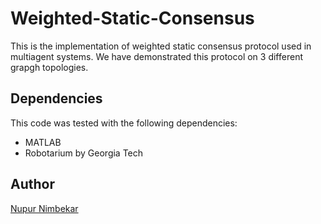 # Weighted-Static-Consensus

This is the implementation of weighted static consensus protocol used in multiagent systems. We have demonstrated this protocol on 3 different grapgh topologies.

## Dependencies
This code was tested with the following dependencies:
- MATLAB
- Robotarium by Georgia Tech

## Author
[Nupur Nimbekar](https://github.com/nimbekarnd)
